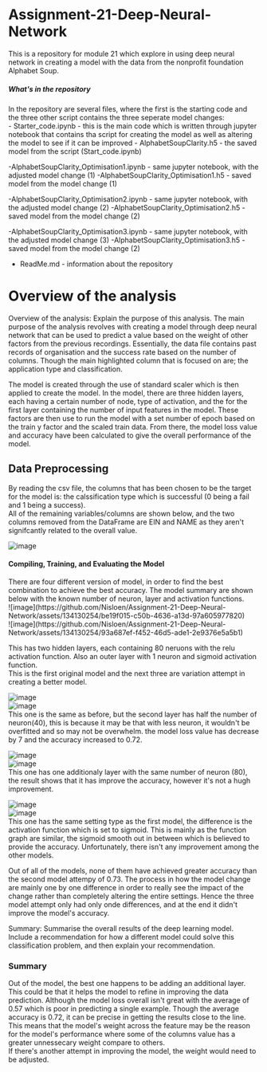 # Assignment-21-Deep-Neural-Network
This is a repository for module 21 which explore in using deep neural network in creating a model with the data from the nonprofit foundation Alphabet Soup.
<h5>What's in the repository</h5>
In the repository are several files, where the first is the starting code and the three other script contains the three seperate model changes:<br/>
- Starter_code.ipynb - this is the main code which is written through jupyter notebook that contains tha script for creating the model as well as altering the model to see if it can be improved
- AlphabetSoupClarity.h5 - the saved model from the script (Start_code.ipynb)

-AlphabetSoupClarity_Optimisation1.ipynb - same jupyter notebook, with the adjusted model change (1)
-AlphabetSoupClarity_Optimisation1.h5 - saved model from the model change (1)

-AlphabetSoupClarity_Optimisation2.ipynb - same jupyter notebook, with the adjusted model change (2)
-AlphabetSoupClarity_Optimisation2.h5 - saved model from the model change (2)

-AlphabetSoupClarity_Optimisation3.ipynb - same jupyter notebook, with the adjusted model change (3)
-AlphabetSoupClarity_Optimisation3.h5 - saved model from the model change (2)

- ReadMe.md - information about the repository



<h1>Overview of the analysis</h1>
Overview of the analysis: Explain the purpose of this analysis.
The main purpose of the analysis revolves with creating a model through deep neural network that can be used to predict a value based on the weight of other factors from the previous recordings.
Essentially, the data file contains past records of organisation and the success rate based on the number of columns. Though the main highlighted column that is focused on are; the application type and classification.<br/>

The model is created through the use of standard scaler which is then applied to create the model. In the model, there are three hidden layers, each having a certain number of node, type of activation, and the for the 
first layer containing the number of input features in the model. These factors are then use to run the model with a set number of epoch based on the train y factor and the scaled train data. From there, the model loss value
and accuracy have been calculated to give the overall performance of the model.

<h2>Data Preprocessing</h2>
By reading the csv file, the columns that has been chosen to be the target for the model is: the calssification type which is successful (0 being a fail and 1 being a success).<br/>
All of the remaining variables/columns are shown below, and the two columns removed from the DataFrame are EIN and NAME as they aren't signifcantly related to the overall value.

![image](https://github.com/Nisloen/Assignment-21-Deep-Neural-Network/assets/134130254/4a1f1c8f-442d-4cd4-b368-cb84ea938fdc)

<h4>Compiling, Training, and Evaluating the Model</h4>
There are four different version of model, in order to find the best combination to achieve the best accuracy. The model summary are shown below with the known number of neuron, layer and activation functions.<br/>
![image](https://github.com/Nisloen/Assignment-21-Deep-Neural-Network/assets/134130254/be19f015-c50b-4636-a13d-97a605977820)<br/>
![image](https://github.com/Nisloen/Assignment-21-Deep-Neural-Network/assets/134130254/93a687ef-f452-46d5-ade1-2e9376e5a5b1)<br/>

This has two hidden layers, each containing 80 neruons with the relu activation function. Also an outer layer with 1 neuron and sigmoid activation function.<br/>
This is the first original model and the next three are variation attempt in creating a better model.<br/>

![image](https://github.com/Nisloen/Assignment-21-Deep-Neural-Network/assets/134130254/f7b16d1f-c2fe-47de-8747-07e9fffe0687)<br/>
![image](https://github.com/Nisloen/Assignment-21-Deep-Neural-Network/assets/134130254/256d4436-9661-4d13-abbc-42090b1ceb09)<br/>
This one is the same as before, but the second layer has half the number of neuron(40), this is because it may be that with less neuron, it wouldn't be overfitted and so may not be overwhelm. the model loss value has
decrease by 7 and the accuracy increased to 0.72.<br/>

![image](https://github.com/Nisloen/Assignment-21-Deep-Neural-Network/assets/134130254/332449b8-a030-4f00-8309-69d9ac595a7e)<br/>
![image](https://github.com/Nisloen/Assignment-21-Deep-Neural-Network/assets/134130254/45d2ea47-9517-48a1-8539-7db817b4f32d)<br/>
This one has one additionaly layer with the same number of neuron (80), the result shows that it has improve the accuracy, however it's not a hugh improvement.

![image](https://github.com/Nisloen/Assignment-21-Deep-Neural-Network/assets/134130254/7b96965f-3cde-44ab-af9a-641716e41adf)<br/>
![image](https://github.com/Nisloen/Assignment-21-Deep-Neural-Network/assets/134130254/6d76988f-046b-4511-a8e0-140e908277ab)<br/>
This one has the same setting type as the first model, the difference is the activation function which is set to sigmoid. This is mainly as the function graph are similar, the sigmoid smooth out in between which is believed
to provide the accuracy. Unfortunately, there isn't any improvement among the other models.<br/>


Out of all of the models, none of them have achieved greater accuracy than the second model attempy of 0.73. The process in how the model change are mainly one by one difference in order to really see the impact of the change
rather than completely altering the entire settings. Hence the three model attempt only had only onde differences, and at the end it didn't improve the model's accuracy. 


Summary: Summarise the overall results of the deep learning model. Include a recommendation for how a different model could solve this classification problem, and then explain your recommendation.

<h3> Summary </h3>
Out of the model, the best one happens to be adding an additional layer. This could be that it helps the model to refine in improving the data prediction. Although the model loss overall isn't great with the average of 0.57 which is
poor in predicting a single example. Though the average accuracy is 0.72, it can be precise in getting the results close to the line. This means that the model's weight across the feature may be the reason for the model's performance where
some of the columns value has a greater unnessecary weight compare to others.<br/>
If there's another attempt in improving the model, the weight would need to be adjusted.
